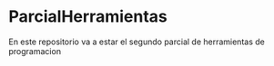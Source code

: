 # ParcialHerramientas
En este repositorio va a estar el segundo parcial de herramientas de programacion
